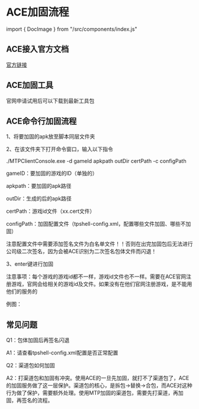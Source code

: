 # ACE加固流程
import { DocImage } from "/src/components/index.js"

## ACE接入官方文档

[官方链接](https://www.anticheatexpert.com/#/doc-center/47019c9bb902d424632782311957ec29073f3ec4)

## ACE加固工具

官网申请试用后可以下载到最新工具包

## ACE命令行加固流程

1、将要加固的apk放至脚本同层文件夹

2、在该文件夹下打开命令窗口，输入以下指令

./MTPClientConsole.exe -d gameId apkpath outDir certPath -c configPath

gameID：要加固的游戏的ID（单独的）

apkpath：要加固的apk路径

outDir：生成的后的apk路径

certPath：游戏id文件（xx.cert文件）

configPath：加固配置文件（tpshell-config.xml，配置哪些文件加固、哪些不加固）

注意配置文件中需要添加签名文件为白名单文件！！否则在出完加固包后无法进行公司级二次签名，因为会被ACE识别为二次签名包体文件而闪退！

3、enter键进行加固

注意事项：每个游戏的游戏id都不一样，游戏id文件也不一样。需要在ACE官网注册游戏，官网会给相关的游戏id及文件。如果没有在他们官网注册游戏，是不能用他们的服务的

例图：

<DocImage src='addmtp/8d7bd64b7d2782a59b4f965b11bf6ea4.png'></DocImage>

<DocImage src='addmtp/2972aa921448fea3c90b31832da520a5.png'></DocImage>

## 常见问题

Q1：包体加固后再签名闪退

A1：请查看tpshell-config.xml配置是否正常配置

Q2：渠道包如何加固

A2：打渠道包和加固有冲突。使用ACE的一旦先加固，就打不了渠道包了，ACE的加固服务做了这一层保护。渠道包的核心，是拆包->替换->合包，而ACE对这种行为做了保护，需要额外处理。使用MTP加固的渠道包，需要先打渠道，再加固，再签名的流程。
